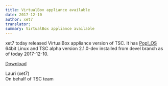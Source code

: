```yaml
---
title: VirtualBox appliance available
date: 2017-12-10
author: xet7
translator:
summary: VirtualBox appliance available
---
```


xet7 today released VirtualBox appliance version of TSC. It has [Pop!_OS][1] 64bit Linux
and TSC alpha version 2.1.0-dev installed from devel branch as of today 2017-12-10.

[Download][2]

Lauri (xet7)<br />
On behalf of TSC team

[1]: https://system76.com/pop
[2]: https://secretchronicles.org/en/download/
